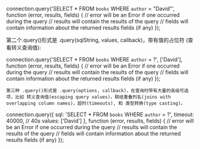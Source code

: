 connection.query('SELECT * FROM `books` WHERE `author` = "David"', function (error, results, fields) {
  // error will be an Error if one occurred during the query
  // results will contain the results of the query
  // fields will contain information about the returned results fields (if any)
});

第二个.query()形式是 .query(sqlString, values, callback)，带有值的占位符 (查看转义查询值):

connection.query('SELECT * FROM `books` WHERE `author` = ?', ['David'], function (error, results, fields) {
  // error will be an Error if one occurred during the query
  // results will contain the results of the query
  // fields will contain information about the returned results fields (if any)
});

    第三种 .query()形式是 .query(options, callback)，在查询时带有大量的高级可选项，比如 转义查询值(escaping query values)，联结重叠列名(joins with overlapping column names)，超时(timeouts), 和 类型转换(type casting)。

connection.query({
  sql: 'SELECT * FROM `books` WHERE `author` = ?',
  timeout: 40000, // 40s
  values: ['David']
}, function (error, results, fields) {
  // error will be an Error if one occurred during the query
  // results will contain the results of the query
  // fields will contain information about the returned results fields (if any)
});